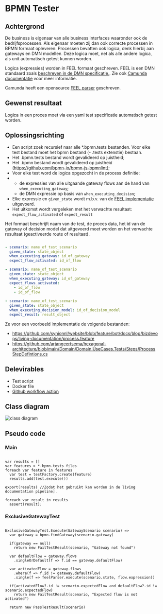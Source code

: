# BPMN Tester

## Achtergrond

De business is eigenaar van alle business interfaces waaronder ook de bedrijfsprocessen. Als eigenaar moeten zij dan ook correcte processen in BPMN formaat opleveren. Processen bevatten ook logica, denk hierbij aan gateways en DMN modellen. Deze logica moet, net als alle andere logica, als unit automatisch getest kunnen worden.

Logica (expressies) worden in FEEL formaat geschreven. FEEL is een DMN standaard zoals [beschreven in de DMN specificatie.](https://www.omg.org/spec/DMN/). Zie ook [Camunda documentatie](https://docs.camunda.io/docs/reference/feel/what-is-feel/) voor meer informatie.

Camunda heeft een opensource [FEEL parser](https://camunda.github.io/feel-scala/) geschreven.

## Gewenst resultaat

Logica in een proces moet via een yaml test specificatie automatisch getest worden.

## Oplossingsrichting

* Een script zoek recursief naar alle *.bpmn.tests bestanden. Voor elke test bestand moet het bpmn bestand (- .tests extenstie) bestaan.
* Het .bpmn.tests bestand wordt gevalideerd op juistheid;
* Het .bpmn bestand wordt gevalideerd op juistheid (https://github.com/bpmn-io/bpmn-js-bpmnlint);
* Voor elke test word de logica opgezocht in de process definitie:
*   * de expressies van alle uitgaande gateway flows aan de hand van `when_executing_gateway`;
    * de DMN expressie op basis van `when_executing_decision`;
* Elke expressie en `given_state` wordt m.b.v. van de [FEEL implementatie](https://camunda.github.io/feel-scala/) uitgevoerd.
* Het uitkomst wordt vergeleken met het verwachte resultaat: `expect_flow_activated` of `expect_result`

Het formaat beschrijft naam van de test, de proces data, het id van de gateway of decision model dat uitgevoerd moet worden en het verwachte resultaat (geactiveerde route of resultaat).

```yaml

- scenario: name_of_test_scenario 
  given_state: state_object    
  when_executing_gateway: id_of_gateway
  expect_flow_activated: id_of_flow

- scenario: name_of_test_scenario 
  given_state: state_object    
  when_executing_gateway: id_of_gateway
  expect_flows_activated:
    - id_of_flow
    - id_of_flow
  
- scenario: name_of_test_scenario 
  given_state: state_object    
  when_executing_decision_model: id_of_decision_model
  expect_result: result_object

```

Ze voor een voorbeeld implementatie de volgende bestanden:

* https://github.com/synionnl/website/blob/feature/bot/docs/blog/bizdevops/living-documentation/process.feature
* https://github.com/arjangeertsema/hexagonal-architecture/blob/main/Domain/Domain.UseCases.Tests/Steps/ProcessStepDefintions.cs

## Delevirables

* Test script
* Docker file
* [Github workflow action](https://docs.github.com/en/actions/creating-actions/creating-a-docker-container-action)

## Class diagram

![class diagram](http://www.plantuml.com/plantuml/proxy?src=https://raw.githubusercontent.com/synionnl/bpmn-tester/main/class.diagram.puml)

## Pseudo code

### Main

```

var results = []
var features > *.bpmn.tests files
foreach var feature in features
  var test = testFactory.create(feature)    
  results.add(test.execute())

export(results) //Zodat het gebruikt kan worden in de living documentation pipeline].

foreach var result in results
  assert(result);

```

### ExclusiveGatewayTest

```

ExclusiveGatewayTest.Execute(GatewayScenario scenario) =>
  var gateway = bpmn.findGateway(scenario.gateway)

  if(gateway == null)
    return new FailTestResult(scenario, "Gateway not found")

  var defaultFlow = gateway.flows
    .singleOrDefault(f => f.id == gateway.defaultFlow)

  var activatedFlow = gateway.flows
    .where(f => f.id != gateway.defaultFlow)
    .single(f => feelParser.execute(scenario.state, flow.expression))

  if(activatedFlow?.id != scenario.expectedFlow and defaultFlow?.id != scenario.expectedFlow)
    return new FailTestResult(scenario, "Expected flow is not activated")

  return new PassTestResult(scenario)

```

### 



